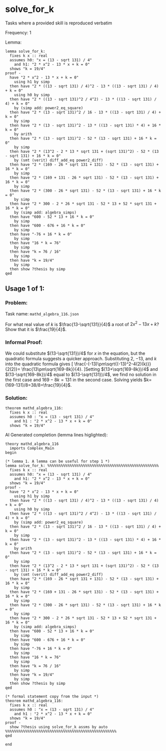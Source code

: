 # solve_for_k

Tasks where a provided skill is reproduced verbatim

Frequency: 1

Lemma:
```isabelle
lemma solve_for_k:
  fixes k x :: real
  assumes h0: "x = (13 - sqrt 131) / 4"
    and h1: "2 * x^2 - 13 * x + k = 0"
  shows "k = 19/4"
proof -
  have "2 * x^2 - 13 * x + k = 0"
    using h1 by simp
  then have "2 * ((13 - sqrt 131) / 4)^2 - 13 * ((13 - sqrt 131) / 4) + k = 0"
    using h0 by simp
  then have "2 * ((13 - sqrt 131)^2 / 4^2) - 13 * ((13 - sqrt 131) / 4) + k = 0"
    by (simp add: power2_eq_square)
  then have "2 * (13 - sqrt 131)^2 / 16 - 13 * ((13 - sqrt 131) / 4) + k = 0"
    by simp
  then have "2 * (13 - sqrt 131)^2 - 13 * ((13 - sqrt 131) * 4) + 16 * k = 0"
    by arith
  then have "2 * (13 - sqrt 131)^2 - 52 * (13 - sqrt 131) + 16 * k = 0"
    by simp
  then have "2 * (13^2 - 2 * 13 * sqrt 131 + (sqrt 131)^2) - 52 * (13 - sqrt 131) + 16 * k = 0"
    by (smt (verit) diff_add_eq power2_diff)
  then have "2 * (169 - 26 * sqrt 131 + 131) - 52 * (13 - sqrt 131) + 16 * k = 0"
    by simp
  then have "2 * (169 + 131 - 26 * sqrt 131) - 52 * (13 - sqrt 131) + 16 * k = 0"
    by simp
  then have "2 * (300 - 26 * sqrt 131) - 52 * (13 - sqrt 131) + 16 * k = 0"
    by simp
  then have "2 * 300 - 2 * 26 * sqrt 131 - 52 * 13 + 52 * sqrt 131 + 16 * k = 0"
    by (simp add: algebra_simps)
  then have "600 - 52 * 13 + 16 * k = 0"
    by simp
  then have "600 - 676 + 16 * k = 0"
    by simp
  then have "-76 + 16 * k = 0"
    by simp
  then have "16 * k = 76"
    by simp
  then have "k = 76 / 16"
    by simp
  then have "k = 19/4"
    by simp
  then show ?thesis by simp
qed
```


## Usage 1 of 1:
### Problem:
Task name: `mathd_algebra_116.json`

For what real value of $k$ is $\frac{13-\sqrt{131}}{4}$ a root of $2x^2-13x+k$? Show that it is $\frac{19}{4}$.
### Informal Proof:
We could substitute $(13-\sqrt{131})/4$ for $x$ in the equation, but the quadratic formula suggests a quicker approach. Substituting $2$, $-13$, and $k$ into the quadratic formula gives  \[ \frac{-(-13)\pm\sqrt{(-13)^2-4(2)(k)}}{2(2)}= \frac{13\pm\sqrt{169-8k}}{4}. \]Setting $(13+\sqrt{169-8k})/4$ and $(13-\sqrt{169-8k})/4$ equal to $(13-\sqrt{131})/4$, we find no solution in the first case and $169-8k=131$ in the second case.  Solving yields $k=(169-131)/8=38/8=\frac{19}{4}$.
### Solution:
```isabelle
theorem mathd_algebra_116:
  fixes k x :: real
  assumes h0 : "x = (13 - sqrt 131) / 4"
    and h1 : "2 * x^2 - 13 * x + k = 0"
  shows "k = 19/4"
```
AI Generated completion (lemma lines higlighted):
```isabelle
theory mathd_algebra_116
  imports Complex_Main
begin

(* lemma 1. A lemma can be useful for step 1 *)
lemma solve_for_k: %%%%%%%%%%%%%%%%%%%%%%%%%%%%%%%%%%%%%%%%%%%%%%%%%%
  fixes k x :: real
  assumes h0: "x = (13 - sqrt 131) / 4"
    and h1: "2 * x^2 - 13 * x + k = 0"
  shows "k = 19/4"
proof -
  have "2 * x^2 - 13 * x + k = 0"
    using h1 by simp
  then have "2 * ((13 - sqrt 131) / 4)^2 - 13 * ((13 - sqrt 131) / 4) + k = 0"
    using h0 by simp
  then have "2 * ((13 - sqrt 131)^2 / 4^2) - 13 * ((13 - sqrt 131) / 4) + k = 0"
    by (simp add: power2_eq_square)
  then have "2 * (13 - sqrt 131)^2 / 16 - 13 * ((13 - sqrt 131) / 4) + k = 0"
    by simp
  then have "2 * (13 - sqrt 131)^2 - 13 * ((13 - sqrt 131) * 4) + 16 * k = 0"
    by arith
  then have "2 * (13 - sqrt 131)^2 - 52 * (13 - sqrt 131) + 16 * k = 0"
    by simp
  then have "2 * (13^2 - 2 * 13 * sqrt 131 + (sqrt 131)^2) - 52 * (13 - sqrt 131) + 16 * k = 0"
    by (smt (verit) diff_add_eq power2_diff)
  then have "2 * (169 - 26 * sqrt 131 + 131) - 52 * (13 - sqrt 131) + 16 * k = 0"
    by simp
  then have "2 * (169 + 131 - 26 * sqrt 131) - 52 * (13 - sqrt 131) + 16 * k = 0"
    by simp
  then have "2 * (300 - 26 * sqrt 131) - 52 * (13 - sqrt 131) + 16 * k = 0"
    by simp
  then have "2 * 300 - 2 * 26 * sqrt 131 - 52 * 13 + 52 * sqrt 131 + 16 * k = 0"
    by (simp add: algebra_simps)
  then have "600 - 52 * 13 + 16 * k = 0"
    by simp
  then have "600 - 676 + 16 * k = 0"
    by simp
  then have "-76 + 16 * k = 0"
    by simp
  then have "16 * k = 76"
    by simp
  then have "k = 76 / 16"
    by simp
  then have "k = 19/4"
    by simp
  then show ?thesis by simp
qed

(* formal statement copy from the input *)
theorem mathd_algebra_116:
  fixes k x :: real
  assumes h0 : "x = (13 - sqrt 131) / 4"
    and h1 : "2 * x^2 - 13 * x + k = 0"
  shows "k = 19/4"
proof -
  show ?thesis using solve_for_k assms by auto %%%%%%%%%%%%%%%%%%%%%%%%%%%%%%%%%%%%%%%%%%%%%%%%%%
qed

end
```

